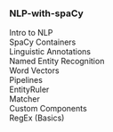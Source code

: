 ### NLP-with-spaCy
Intro to NLP <br>
SpaCy Containers <br>
Linguistic Annotations <br>
Named Entity Recognition<br>
Word Vectors<br>
Pipelines<br>
EntityRuler<br>
Matcher<br>
Custom Components<br>
RegEx (Basics)
